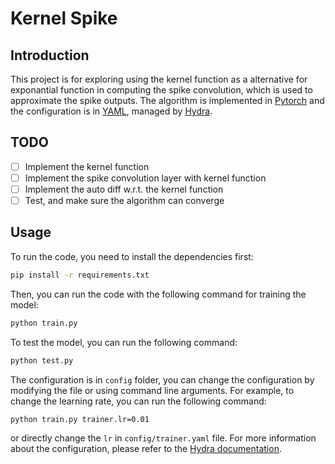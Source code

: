 # Kernel Spike

## Introduction

This project is for exploring using the kernel function as a alternative for exponantial function in computing the spike convolution, which is used to approximate the spike outputs.
The algorithm is implemented in [Pytorch](https://pytorch.org/) and the configuration is in [YAML](https://yaml.org/), managed by [Hydra](https://hydra.cc/).

## TODO

- [ ] Implement the kernel function
- [ ] Implement the spike convolution layer with kernel function
- [ ] Implement the auto diff w.r.t. the kernel function
- [ ] Test, and make sure the algorithm can converge

## Usage
To run the code, you need to install the dependencies first:
```bash
pip install -r requirements.txt
```
Then, you can run the code with the following command for training the model:
```bash
python train.py
```
To test the model, you can run the following command:
```bash
python test.py
```

The configuration is in `config` folder, you can change the configuration by modifying the file or using command line arguments. For example, to change the learning rate, you can run the following command:
```bash
python train.py trainer.lr=0.01
```
or directly change the `lr` in `config/trainer.yaml` file.
For more information about the configuration, please refer to the [Hydra documentation](https://hydra.cc/docs/intro).
